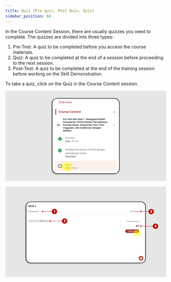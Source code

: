 ```yaml
---
title: Quiz (Pre quiz, Post Quiz, Quiz)
sidebar_position: 68
---
```

In the Course Content Session, there are usually quizzes you need to complete. The quizzes are divided into three types:

1. Pre-Test: A quiz to be completed before you access the course materials.
2. Quiz: A quiz to be completed at the end of a session before proceeding to the next session.
3. Post-Test: A quiz to be completed at the end of the training session before working on the Skill Demonstration.

To take a quiz, click on the Quiz in the Course Content session.

![](/img/quiz-eng-1.png)

![](/img/quiz-eng-2.png)
